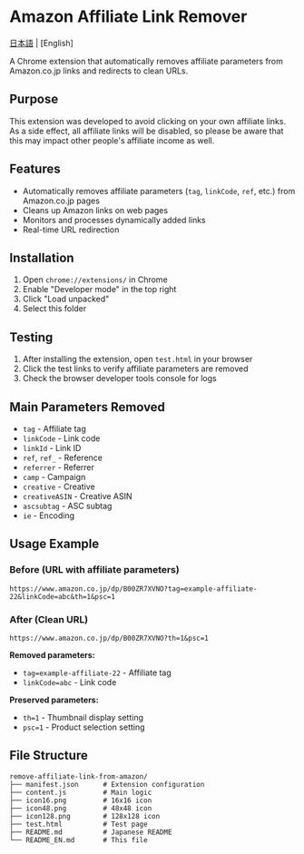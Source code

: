 # Amazon Affiliate Link Remover

[日本語](./README.md) | [English]

A Chrome extension that automatically removes affiliate parameters from Amazon.co.jp links and redirects to clean URLs.

## Purpose

This extension was developed to avoid clicking on your own affiliate links. As a side effect, all affiliate links will be disabled, so please be aware that this may impact other people's affiliate income as well.

## Features

- Automatically removes affiliate parameters (`tag`, `linkCode`, `ref`, etc.) from Amazon.co.jp pages
- Cleans up Amazon links on web pages
- Monitors and processes dynamically added links
- Real-time URL redirection

## Installation

1. Open `chrome://extensions/` in Chrome
2. Enable "Developer mode" in the top right
3. Click "Load unpacked" 
4. Select this folder

## Testing

1. After installing the extension, open `test.html` in your browser
2. Click the test links to verify affiliate parameters are removed
3. Check the browser developer tools console for logs

## Main Parameters Removed

- `tag` - Affiliate tag
- `linkCode` - Link code
- `linkId` - Link ID
- `ref`, `ref_` - Reference
- `referrer` - Referrer
- `camp` - Campaign
- `creative` - Creative
- `creativeASIN` - Creative ASIN
- `ascsubtag` - ASC subtag
- `ie` - Encoding

## Usage Example

### Before (URL with affiliate parameters)
```
https://www.amazon.co.jp/dp/B00ZR7XVNO?tag=example-affiliate-22&linkCode=abc&th=1&psc=1
```

### After (Clean URL)
```
https://www.amazon.co.jp/dp/B00ZR7XVNO?th=1&psc=1
```

**Removed parameters:**
- `tag=example-affiliate-22` - Affiliate tag
- `linkCode=abc` - Link code

**Preserved parameters:**
- `th=1` - Thumbnail display setting
- `psc=1` - Product selection setting

## File Structure

```
remove-affiliate-link-from-amazon/
├── manifest.json      # Extension configuration
├── content.js         # Main logic
├── icon16.png         # 16x16 icon
├── icon48.png         # 48x48 icon
├── icon128.png        # 128x128 icon
├── test.html          # Test page
├── README.md          # Japanese README
└── README_EN.md       # This file
```